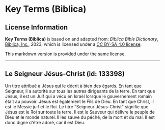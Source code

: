 # Key Terms (Biblica)

## License Information

**Key Terms (Biblica)** is based on and adapted from: _Biblica Bible Dictionary_, [Biblica, Inc.](https://www.biblica.com/), 2023, which is licensed under a [CC BY-SA 4.0 license](https://creativecommons.org/licenses/by-sa/4.0/legalcode.en).

This markdown version is provided under the same license.



--------------------------------

## Le Seigneur Jésus-Christ (id: 133398)

Un titre attribué à Jésus qui le décrit à bien des égards. En tant que Seigneur, il a autorité sur tous les autres dirigeants de la terre. En tant que Jésus, il est un Juif qui a vécu en Israël lorsque le gouvernement romain était au pouvoir. Jésus est également le Fils de Dieu. En tant que Christ, il est le Messie juif et le Roi. Le titre "Seigneur Jésus\-Christ" signifie que Jésus est le Roi sur toute la terre. Il est le Sauveur qui délivre le peuple de Dieu et le monde naturel. Il les sauve du péché, de la mort et du mal. Il est donc digne d'être adoré, car il est Dieu.


